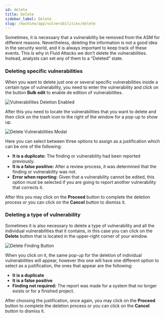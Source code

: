 ```yaml
---
id: delete
title: Delete
sidebar_label: Delete
slug: /machine/app/vulnerabilities/delete
---
```


Sometimes,
it is necessary
that a vulnerability
be removed from the ASM
for different reasons.
Nevertheless,
deleting the information
is not a good idea
in the security world,
and it is always important
to keep track of these events.
This is why in Fluid Attacks
we don’t delete the vulnerabilities.
Instead,
analysts can set any of them
to a “Deleted” state.

### Deleting specific vulnerabilities

When you want to delete
just one or several specific vulnerabilities
inside a certain type of vulnerability,
you need to enter the vulnerability
and click on the button **Bulk edit**
to enable de edition of vulnerabilities.

![Vulnerabilities Deletion Enabled](https://res.cloudinary.com/fluid-attacks/image/upload/v1622211887/docs/web/vulnerabilities/deleting-vulns/vulns_delete_enabled_vhdnyp.webp)

After this
you need to locate the vulnerabilities
that you want to delete
and then click on the trash icon
to the right of the window
for a pop-up to show up.

![Delete Vulnerabilities Modal](https://res.cloudinary.com/fluid-attacks/image/upload/v1622211886/docs/web/vulnerabilities/deleting-vulns/delete_vuln_modal_iwybji.webp)

Here you can select
between three options
to assign as a justification
which can be one of the following:

- **It is a duplicate:**
  The finding or vulnerability
  had been reported previously.
- **It is a false positive:**
  After a review process,
  it was determined
  that the finding or vulnerability
  was not.
- **Error when reporting:**
  Given that a vulnerability
  cannot be edited,
  this option must be selected
  if you are going to report
  another vulnerability
  that corrects it.

After this you may click on
the **Proceed** button
to complete the deletion process
or you can click on the **Cancel** button
to dismiss it.

### Deleting a type of vulnerability

Sometimes
it is also necessary to delete
a type of vulnerability
and all the individual vulnerabilities
that it contains,
in this case
you can click on the **Delete** button
that is located in the upper-right corner
of your window.

![Delete Finding Button](https://res.cloudinary.com/fluid-attacks/image/upload/v1622211886/docs/web/vulnerabilities/deleting-vulns/delete_finding_button_vlbpgy.webp)

When you click on it,
the same pop-up for the deletion
of individual vulnerabilities will appear,
however this one will have one different option
to select as a justification,
the ones that appear are the following:

- **It is a duplicate**
- **It is a false positive**
- **Finding not required:**
  The report was made for a system
  that no longer exists
  or for a finished project.

After choosing the justification,
once again,
you may click on the **Proceed** button
to complete the deletion process
or you can click on the **Cancel** button
to dismiss it.
